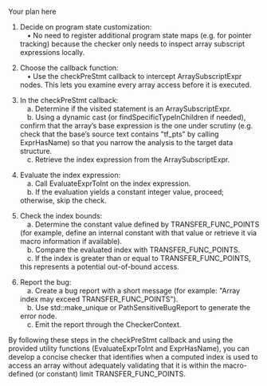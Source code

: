 Your plan here

1. Decide on program state customization:  
 • No need to register additional program state maps (e.g. for pointer tracking) because the checker only needs to inspect array subscript expressions locally.

2. Choose the callback function:  
 • Use the checkPreStmt callback to intercept ArraySubscriptExpr nodes. This lets you examine every array access before it is executed.

3. In the checkPreStmt callback:  
 a. Determine if the visited statement is an ArraySubscriptExpr.  
 b. Using a dynamic cast (or findSpecificTypeInChildren if needed), confirm that the array’s base expression is the one under scrutiny (e.g. check that the base’s source text contains "tf_pts" by calling ExprHasName) so that you narrow the analysis to the target data structure.  
 c. Retrieve the index expression from the ArraySubscriptExpr.

4. Evaluate the index expression:  
 a. Call EvaluateExprToInt on the index expression.  
 b. If the evaluation yields a constant integer value, proceed; otherwise, skip the check.

5. Check the index bounds:  
 a. Determine the constant value defined by TRANSFER_FUNC_POINTS (for example, define an internal constant with that value or retrieve it via macro information if available).  
 b. Compare the evaluated index with TRANSFER_FUNC_POINTS.  
 c. If the index is greater than or equal to TRANSFER_FUNC_POINTS, this represents a potential out-of-bound access.

6. Report the bug:  
 a. Create a bug report with a short message (for example: "Array index may exceed TRANSFER_FUNC_POINTS").  
 b. Use std::make_unique<BasicBugReport> or PathSensitiveBugReport to generate the error node.  
 c. Emit the report through the CheckerContext.

By following these steps in the checkPreStmt callback and using the provided utility functions (EvaluateExprToInt and ExprHasName), you can develop a concise checker that identifies when a computed index is used to access an array without adequately validating that it is within the macro-defined (or constant) limit TRANSFER_FUNC_POINTS.